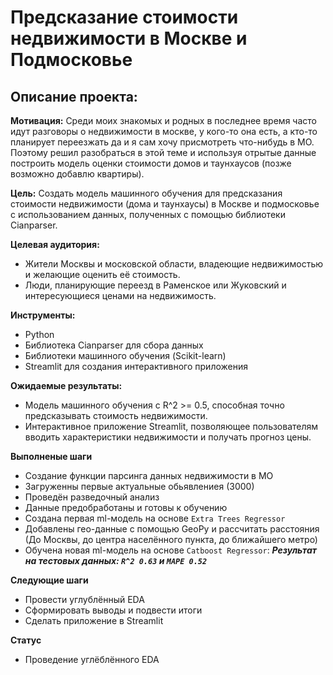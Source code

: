 # Предсказание стоимости недвижимости в Москве и Подмосковье

## Описание проекта:

**Мотивация:** Среди моих знакомых и родных в последнее время часто идут разговоры о недвижимости в москве,  у кого-то она есть, а кто-то планирует переезжать да и я сам хочу присмотреть что-нибудь в МО. Поэтому решил разобраться в этой теме и используя отрытые данные построить модель оценки стоимости домов и таунхаусов (позже возможно добавлю квартиры).

**Цель:** Создать модель машинного обучения для предсказания стоимости недвижимости (дома и таунхаусы) в Москве и подмосковье с использованием данных, полученных с помощью библиотеки Cianparser.

**Целевая аудитория:**

* Жители Москвы и московской области, владеющие недвижимостью и желающие оценить её стоимость.
* Люди, планирующие переезд в Раменское или Жуковский и интересующиеся ценами на недвижимость.

**Инструменты:**

* Python
* Библиотека Cianparser для сбора данных
* Библиотеки машинного обучения (Scikit-learn)
* Streamlit для создания интерактивного приложения

**Ожидаемые результаты:**

* Модель машинного обучения с R^2 >= 0.5, способная точно предсказывать стоимость недвижимости.
* Интерактивное приложение Streamlit, позволяющее пользователям вводить характеристики недвижимости и получать прогноз цены.

**Выполненые шаги**

* Создание функции парсинга данных недвижимости в МО
* Загруженны первые актуальные обьявлениея (3000)
* Проведён разведочный анализ
* Данные предобработаны и готовы к обучению
* Создана первая ml-модель на основе `Extra Trees Regressor`
* Добавлены гео-данные с помощью GeoPy и рассчитать расстояния (До Москвы, до центра населённого пункта, до ближайшего метро)
* Обучена новая ml-модель на основе `Catboost Regressor`: ***Результат на тестовых данных: `R^2 0.63` и `MAPE 0.52`***

**Следующие шаги**

* Провести углублённый EDA
* Сформировать выводы и подвести итоги
* Сделать приложение в Streamlit

**Статус**
* Проведение углёблённого EDA

